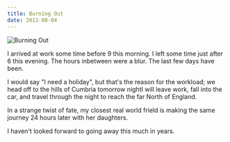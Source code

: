 ```yaml
---
title: Burning Out
date: 2011-08-04
---
```


![Burning Out](https://source.unsplash.com/di8ognBauG0/1600x900)

I arrived at work some time before 9 this morning. I left some time just after 6 this evening. The hours inbetween were a blur. The last few days have been.

I would say "I need a holiday", but that's the reason for the workload; we head off to the hills of Cumbria tomorrow nightI will leave work, fall into the car, and travel through the night to reach the far North of England.

In a strange twist of fate, my closest real world frield is making the same journey 24 hours later with her daughters.

I haven't looked forward to going away this much in years.